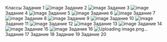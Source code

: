 Классы
Задание 1
![image](https://github.com/user-attachments/assets/c3ea6d86-51bb-4de0-92a8-70591020270b)
Задание 2
![image](https://github.com/user-attachments/assets/377b3525-17d6-4e38-ab3c-6ea7a9ef9f0b)
Задание 3
![image](https://github.com/user-attachments/assets/e6e4fe16-c5ba-479a-9f6d-cf8740311cbe)
Задание 4
![image](https://github.com/user-attachments/assets/3ea3233b-e6df-468f-9b2b-b16feebebd37)
Задание 5
![image](https://github.com/user-attachments/assets/e83f971a-73a7-4cc5-b13b-545dd6dbfdfe)
Задание 6
![image](https://github.com/user-attachments/assets/e0691a5d-83ad-4d44-b64d-19b648b306fc)
Задание 7
![image](https://github.com/user-attachments/assets/8dc23c5b-f68b-4b98-86de-66a433c030d8)
Задание 8
![image](https://github.com/user-attachments/assets/5f947143-62bf-4380-8d86-c18cfaf0d2f8)
Задание 9
![image](https://github.com/user-attachments/assets/aea69998-28e4-4b80-af3d-4fccb5c19079)
Задание 10
![image](https://github.com/user-attachments/assets/82b6b076-40d9-4e08-834b-404ed74ca2f5)
Задание 11
![image](https://github.com/user-attachments/assets/44f26e4c-706b-473d-b18a-6635b0fc1140)
Задание 12
![image](https://github.com/user-attachments/assets/27a8f185-8f44-4149-aabb-d32d592901f3)
Задание 13
![image](https://github.com/user-attachments/assets/588f9ead-84b3-4b66-9525-9dc3c004572a)
Задание 14
![image](https://github.com/user-attachments/assets/49f573dd-5b56-4cc5-93dd-a2bae5601049)
Задание 15
![image](https://github.com/user-attachments/assets/9772146e-468b-45bd-b71a-201226f358e0)
Задание 16
![Uploading image.png…]()
Задание 17
Задание 18
Задание 19
Задание 20
